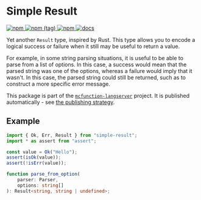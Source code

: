 # Simple Result

[ ![npm](https://img.shields.io/npm/v/simple-result.svg?style=flat-square) ![npm (tag)](https://img.shields.io/npm/v/simple-result/next.svg?style=flat-square) ![npm](https://img.shields.io/npm/dt/simple-result.svg?style=flat-square) ](http://npm.im/simple-result)
[![docs](https://img.shields.io/badge/docs-TypeDoc-blueviolet.svg?style=flat-square)](http://levertion.github.io/mcfunction/result)

Yet another `Result` type, inspired by Rust. This type allows you to encode a
logical success or failure when it still may be useful to return a value.

For example, in some string parsing situations, it is useful to be able to parse
from a list of options. In this case, a success would mean that the parsed
string was one of the options, whereas a failure would imply that it wasn't. In
this case, the parsed string could still be returned, such as to construct a
more specific error message.

This package is part of the
[`mcfunction-langserver`](https://github.com/Levertion/mcfunction) project. It
is published automatically - see
[the publishing strategy](https://github.com/Levertion/mcfunction#publishing-strategy).

## Example

```ts
import { Ok, Err, Result } from "simple-result";
import * as assert from "assert";

const value = Ok("Hello");
assert(isOk(value));
assert(!isErr(value));

function parse_from_option(
    parser: Parser,
    options: string[]
): Result<string, string | undefined>;
```
